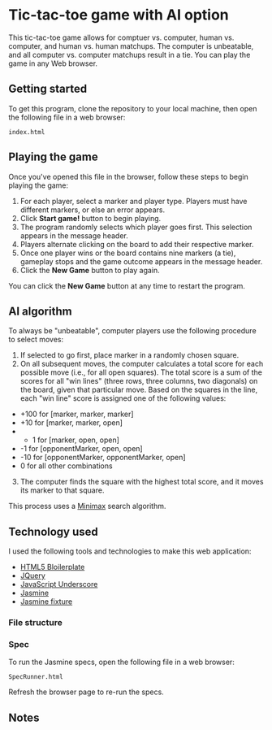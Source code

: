 # Tic-tac-toe game with AI option

This tic-tac-toe game allows for comptuer vs. computer, human vs. computer, and human vs. human matchups. The computer is unbeatable, and all computer vs. computer matchups result in a tie. You can play the game in any Web browser.

## Getting started

To get this program, clone the repository to your local machine, then open the following file in a web browser:
```
index.html
```
## Playing the game

Once you've opened this file in the browser, follow these steps to begin playing the game:

1. For each player, select a marker and player type. Players must have different markers, or else an error appears.
2. Click **Start game!** button to begin playing.
3. The program randomly selects which player goes first. This selection appears in the message header.
4. Players alternate clicking on the board to add their respective marker.
5. Once one player wins or the board contains nine markers (a tie), gameplay stops and the game outcome appears in the message header.
6. Click the **New Game** button to play again.

You can click the **New Game** button at any time to restart the program.

## AI algorithm

To always be "unbeatable", computer players use the following procedure to select moves:

1. If selected to go first, place marker in a randomly chosen square.
2. On all subsequent moves, the computer calculates a total score for each possible move (i.e., for all open squares). The total score is a sum of the scores for all "win lines" (three rows, three columns, two diagonals) on the board, given that particular move. Based on the squares in the line, each "win line" score is assigned one of the following values:
  * +100 for [marker, marker, marker]
  * +10 for [marker, marker, open]
  * + 1 for [marker, open, open]
  * -1 for [opponentMarker, open, open]
  * -10 for [opponentMarker, opponentMarker, open]
  * 0 for all other combinations

3. The computer finds the square with the highest total score, and it moves its marker to that square.

This process uses a [Minimax](https://en.wikipedia.org/wiki/Minimax) search algorithm.

## Technology used

I used the following tools and technologies to make this web application:

* [HTML5 Bloilerplate](http://html5boilerplate.com/)
* [JQuery](http://jquery.com/)
* [JavaScript Underscore](http://underscorejs.org/)
* [Jasmine](http://pivotal.github.io/jasmine/)
* [Jasmine fixture](https://github.com/searls/jasmine-fixture)

### File structure

### Spec

To run the Jasmine specs, open the following file in a web browser:
```
SpecRunner.html
```
Refresh the browser page to re-run the specs.

## Notes
